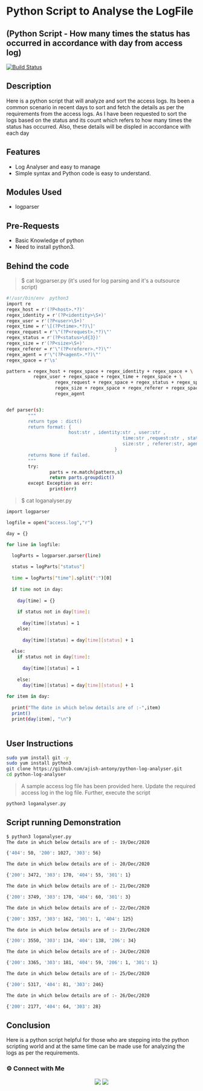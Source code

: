 # Python Script to Analyse the LogFile
## (Python Script -  How many times the status has occurred in accordance with day from access log)


[![Build Status](https://travis-ci.org/joemccann/dillinger.svg?branch=master)](https://travis-ci.org/joemccann/dillinger)

## Description

Here is a python script that will analyze and sort the access logs. Its been a common scenario in recent days to sort and fetch the details as per the requirements from the access logs. As I have been requested to sort the logs based on the status and its count which refers to how many times the status has occurred. Also, these details will be displed in accordance with each day

## Features

- Log Analyser and easy to manage
- Simple syntax and Python code is easy to understand.

## Modules Used

- logparser

## Pre-Requests

- Basic Knowledge of python
- Need to install python3.


## Behind the code

> $ cat logparser.py (it's used for log parsing and it's a outsource script)

```sh
#!/usr/bin/env  python3
import re
regex_host = r'(?P<host>.*?)'
regex_identity = r'(?P<identity>\S+)'
regex_user = r'(?P<user>\S+)'
regex_time = r'\[(?P<time>.*?)\]'
regex_request = r'\"(?P<request>.*?)\"'
regex_status = r'(?P<status>\d{3})'
regex_size = r'(?P<size>\S+)'
regex_referer = r'\"(?P<referer>.*?)\"'
regex_agent = r'\"(?P<agent>.*?)\"'
regex_space = r'\s'

pattern = regex_host + regex_space + regex_identity + regex_space + \
          regex_user + regex_space + regex_time + regex_space + \
                  regex_request + regex_space + regex_status + regex_space + \
                  regex_size + regex_space + regex_referer + regex_space + \
                  regex_agent


def parser(s):
        """
        return type : dict()
        return format: {
                       host:str , identity:str , user:str ,
                                           time:str ,request:str , status:str ,
                                           size:str , referer:str, agent:str
                                        }
        returns None if failed.
        """
        try:
                parts = re.match(pattern,s)
                return parts.groupdict()
        except Exception as err:
                print(err)
```

> $ cat loganalyser.py

```sh
import logparser

logfile = open("access.log","r")

day = {}

for line in logfile:
    
  logParts = logparser.parser(line)

  status = logParts["status"]
    
  time = logParts["time"].split(":")[0]
  
  if time not in day:
    
    day[time] = {}
    
    if status not in day[time]:
      
      day[time][status] = 1
    else:
        
      day[time][status] = day[time][status] + 1
    
  else:
    if status not in day[time]:
        
      day[time][status] = 1
    
    else:
      day[time][status] = day[time][status] + 1
    
for item in day:
  
  print("The date in which below details are of :-",item)
  print()
  print(day[item], "\n")
        
```

## User Instructions

```sh
sudo yum install git -y
sudo yum install python3
git clone https://github.com/ajish-antony/python-log-analyser.git
cd python-log-analyser
```

> A sample access log file has been provided here. Update the required access log in the log file. Further, execute the script

```sh
python3 loganalyser.py
```

## Script running Demonstration

```sh
$ python3 loganalyser.py
The date in which below details are of :- 19/Dec/2020

{'404': 50, '200': 1027, '303': 56}

The date in which below details are of :- 20/Dec/2020

{'200': 3472, '303': 170, '404': 55, '301': 1}

The date in which below details are of :- 21/Dec/2020

{'200': 3749, '303': 170, '404': 60, '301': 3}

The date in which below details are of :- 22/Dec/2020

{'200': 3357, '303': 162, '301': 1, '404': 125}

The date in which below details are of :- 23/Dec/2020

{'200': 3550, '303': 134, '404': 138, '206': 34}

The date in which below details are of :- 24/Dec/2020

{'200': 3365, '303': 181, '404': 59, '206': 1, '301': 1}

The date in which below details are of :- 25/Dec/2020

{'200': 5317, '404': 81, '303': 246}

The date in which below details are of :- 26/Dec/2020

{'200': 2177, '404': 64, '303': 28}
```

## Conclusion

Here is a python script helpful for those who are stepping into the python scripting world and at the same time can be made use for analyzing the logs as per the requirements.


### ⚙️ Connect with Me

<p align="center">
<a href="mailto:ajishantony95@gmail.com"><img src="https://img.shields.io/badge/Gmail-D14836?style=for-the-badge&logo=gmail&logoColor=white"/></a>
<a href="https://www.linkedin.com/in/ajish-antony/"><img src="https://img.shields.io/badge/LinkedIn-0077B5?style=for-the-badge&logo=linkedin&logoColor=white"/></a>
